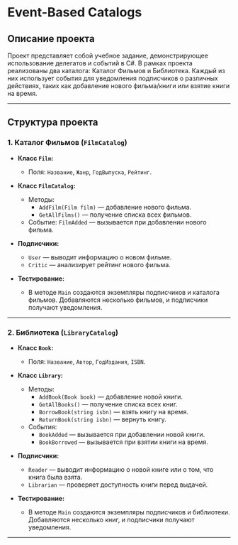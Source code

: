 # Event-Based Catalogs

## Описание проекта

Проект представляет собой учебное задание, демонстрирующее использование делегатов и событий в C#. В рамках проекта реализованы два каталога: Каталог Фильмов и Библиотека. Каждый из них использует события для уведомления подписчиков о различных действиях, таких как добавление нового фильма/книги или взятие книги на время.

---

## Структура проекта

### 1. Каталог Фильмов (`FilmCatalog`)

- **Класс `Film`:**
  - Поля: `Название`, `Жанр`, `ГодВыпуска`, `Рейтинг`.
  
- **Класс `FilmCatalog`:**
  - Методы:
    - `AddFilm(Film film)` — добавление нового фильма.
    - `GetAllFilms()` — получение списка всех фильмов.
  - Событие: `FilmAdded` — вызывается при добавлении нового фильма.

- **Подписчики:**
  - `User` — выводит информацию о новом фильме.
  - `Critic` — анализирует рейтинг нового фильма.

- **Тестирование:**
  - В методе `Main` создаются экземпляры подписчиков и каталога фильмов. Добавляются несколько фильмов, и подписчики получают уведомления.

---

### 2. Библиотека (`LibraryCatalog`)

- **Класс `Book`:**
  - Поля: `Название`, `Автор`, `ГодИздания`, `ISBN`.

- **Класс `Library`:**
  - Методы:
    - `AddBook(Book book)` — добавление новой книги.
    - `GetAllBooks()` — получение списка всех книг.
    - `BorrowBook(string isbn)` — взять книгу на время.
    - `ReturnBook(string isbn)` — вернуть книгу.
  - События:
    - `BookAdded` — вызывается при добавлении новой книги.
    - `BookBorrowed` — вызывается при взятии книги на время.

- **Подписчики:**
  - `Reader` — выводит информацию о новой книге или о том, что книга была взята.
  - `Librarian` — проверяет доступность книги перед выдачей.

- **Тестирование:**
  - В методе `Main` создаются экземпляры подписчиков и библиотеки. Добавляются несколько книг, и подписчики получают уведомления.

---